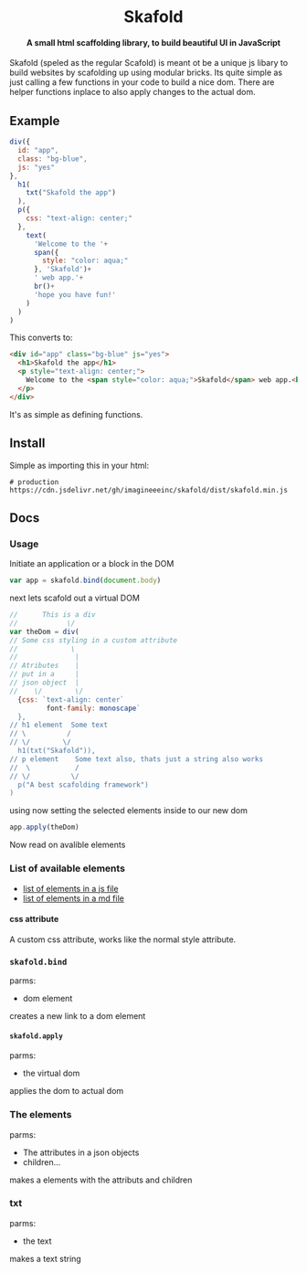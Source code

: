 <h1 align="center">Skafold</h1>
<h4 align="center">A small html scaffolding library, to build beautiful UI in JavaScript</h4>
Skafold (speled as the regular Scafold) is meant ot be a unique js libary to build websites by scafolding up using modular bricks. Its quite simple as just calling a few functions in your code to build a nice dom. There are helper functions inplace to also apply changes to the actual dom.

## Example
```js
div({
  id: "app",
  class: "bg-blue",
  js: "yes"
},
  h1(
    txt("Skafold the app")
  ),
  p({
    css: "text-align: center;"
  },
    text(
      'Welcome to the '+
      span({
        style: "color: aqua;"
      }, 'Skafold')+
      ' web app.'+
      br()+
      'hope you have fun!'
    )
  )
)
```
This converts to:
```html
<div id="app" class="bg-blue" js="yes">
  <h1>Skafold the app</h1>
  <p style="text-align: center;">
    Welcome to the <span style="color: aqua;">Skafold</span> web app.<br>hope you have fun!
  </p>
</div>
```
It's as simple as defining functions.

## Install
Simple as importing this in your html:
```
# production
https://cdn.jsdelivr.net/gh/imagineeeinc/skafold/dist/skafold.min.js
```
## Docs
### Usage
Initiate an application or a block in the DOM
```js
var app = skafold.bind(document.body)
```
next lets scafold out a virtual DOM
```js
//      This is a div
//            \/
var theDom = div(
// Some css styling in a custom attribute
//             \
//              |
// Atributes    |
// put in a     |
// json object  |
//    \/        \/
  {css: `text-align: center`
         font-family: monoscape`
  },
// h1 element  Some text
// \          /
// \/        \/
  h1(txt("Skafold")),
// p element    Some text also, thats just a string also works
//  \           /
// \/          \/
  p("A best scafolding framework")
)
```
using now setting the selected elements inside to our new dom
```js
app.apply(theDom)
```
Now read on avalible elements
### List of available elements
- [list of elements in a js file](https://github.com/imagineeeinc/skafold/blob/main/src/elements.js)
- [list of elements in a md file](https://github.com/imagineeeinc/skafold/blob/main/list-o-elements.md)
#### css attribute
A custom css attribute, works like the normal style attribute.
### `skafold.bind`
parms:
- dom element

creates a new link to a dom element
#### `skafold.apply`
parms:
- the virtual dom

applies the dom to actual dom

### The elements
parms:
- The attributes in a json objects
- children...

makes a elements with the attributs and children
### txt
parms:
- the text

makes a text string

